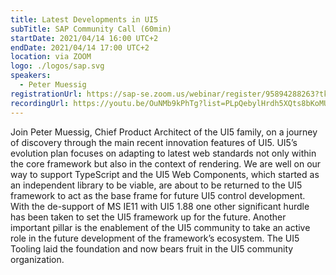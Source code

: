 ```yaml
---
title: Latest Developments in UI5
subTitle: SAP Community Call (60min)
startDate: 2021/04/14 16:00 UTC+2
endDate: 2021/04/14 17:00 UTC+2
location: via ZOOM
logo: ./logos/sap.svg
speakers:
  - Peter Muessig
registrationUrl: https://sap-se.zoom.us/webinar/register/95894288263?tk
recordingUrl: https://youtu.be/OuNMb9kPhTg?list=PLpQebylHrdh5XQts8bKoMUKexpun_YPvU
---
```


Join Peter Muessig, Chief Product Architect of the UI5 family, on a journey of discovery through the main recent innovation features of UI5.
UI5’s evolution plan focuses on adapting to latest web standards not only within the core framework but also in the context of rendering.
We are well on our way to support TypeScript and the UI5 Web Components, which started as an independent library to be viable, are about to be returned to the UI5 framework
to act as the base frame for future UI5 control development. With the de-support of MS IE11 with UI5 1.88 one other significant hurdle has been taken to set the UI5 framework
up for the future. Another important pillar is the enablement of the UI5 community to take an active role in the future development of the framework’s ecosystem.
The UI5 Tooling laid the foundation and now bears fruit in the UI5 community organization.
